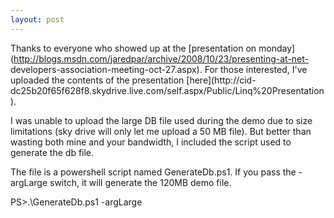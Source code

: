 ```yaml
---
layout: post
---
```

Thanks to everyone who showed up at the [presentation on
monday](http://blogs.msdn.com/jaredpar/archive/2008/10/23/presenting-at-net-
developers-association-meeting-oct-27.aspx). For those interested, I've
uploaded the contents of the presentation [here](http://cid-
dc25b20f65f628f8.skydrive.live.com/self.aspx/Public/Linq%20Presentation).

I was unable to upload the large DB file used during the demo due to size
limitations (sky drive will only let me upload a 50 MB file). But better than
wasting both mine and your bandwidth, I included the script used to generate
the db file.

The file is a powershell script named GenerateDb.ps1. If you pass the
-argLarge switch, it will generate the 120MB demo file.

PS>.\GenerateDb.ps1 -argLarge


